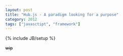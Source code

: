 ```yaml
---
layout: post
title: "Hub.js - A paradigm looking for a purpose"
category: 2012
tags: ["javasctipt", "framework"]
---
```

{% include JB/setup %}

~~wip~~
